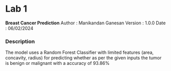 # Lab 1

**Breast Cancer Prediction**
Author : Manikandan Ganesan
Version : 1.0.0
Date : 06/02/2024

### Description

The model uses a Random Forest Classifier with limited features (area, concavity, radius) for predicting whether as per the given inputs the tumor is benign or malignant with a accuracy of 93.86%
